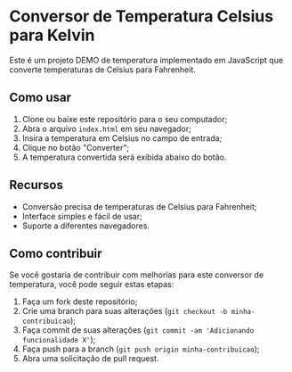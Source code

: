 # Conversor de Temperatura Celsius para Kelvin

Este é um projeto DEMO de temperatura implementado em JavaScript que converte temperaturas de Celsius para Fahrenheit.

## Como usar
1. Clone ou baixe este repositório para o seu computador;
2. Abra o arquivo `index.html` em seu navegador;
3. Insira a temperatura em Celsius no campo de entrada;
4. Clique no botão "Converter";
5. A temperatura convertida será exibida abaixo do botão.

## Recursos
- Conversão precisa de temperaturas de Celsius para Fahrenheit;
- Interface simples e fácil de usar;
- Suporte a diferentes navegadores.

## Como contribuir
Se você gostaria de contribuir com melhorias para este conversor de temperatura, você pode seguir estas etapas:
1. Faça um fork deste repositório;
2. Crie uma branch para suas alterações (`git checkout -b minha-contribuicao`);
3. Faça commit de suas alterações (`git commit -am 'Adicionando funcionalidade X'`);
4. Faça push para a branch (`git push origin minha-contribuicao`);
5. Abra uma solicitação de pull request.

